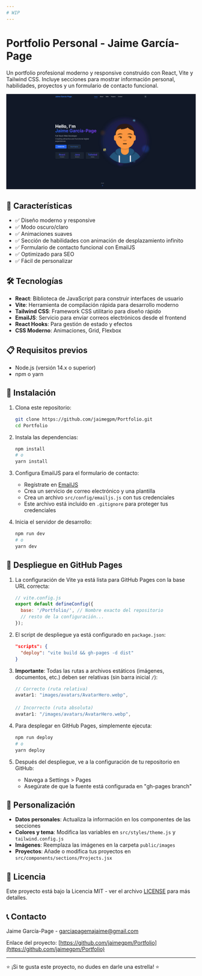 ```yaml
---
# WIP
---
```


# Portfolio Personal - Jaime García-Page

Un portfolio profesional moderno y responsive construido con React, Vite y Tailwind CSS. Incluye secciones para mostrar información personal, habilidades, proyectos y un formulario de contacto funcional.

![Portfolio Preview](public/images/portfolio-preview.png)

## 🚀 Características

- ✅ Diseño moderno y responsive
- ✅ Modo oscuro/claro
- ✅ Animaciones suaves
- ✅ Sección de habilidades con animación de desplazamiento infinito
- ✅ Formulario de contacto funcional con EmailJS
- ✅ Optimizado para SEO
- ✅ Fácil de personalizar

## 🛠️ Tecnologías

- **React**: Biblioteca de JavaScript para construir interfaces de usuario
- **Vite**: Herramienta de compilación rápida para desarrollo moderno
- **Tailwind CSS**: Framework CSS utilitario para diseño rápido
- **EmailJS**: Servicio para enviar correos electrónicos desde el frontend
- **React Hooks**: Para gestión de estado y efectos
- **CSS Moderno**: Animaciones, Grid, Flexbox

## 📋 Requisitos previos

- Node.js (versión 14.x o superior)
- npm o yarn

## 🔧 Instalación

1. Clona este repositorio:
   ```bash
   git clone https://github.com/jaimegpm/Portfolio.git
   cd Portfolio
   ```

2. Instala las dependencias:
   ```bash
   npm install
   # o
   yarn install
   ```

3. Configura EmailJS para el formulario de contacto:
   - Regístrate en [EmailJS](https://www.emailjs.com/)
   - Crea un servicio de correo electrónico y una plantilla
   - Crea un archivo `src/config/emailjs.js` con tus credenciales
   - Este archivo está incluido en `.gitignore` para proteger tus credenciales

4. Inicia el servidor de desarrollo:
   ```bash
   npm run dev
   # o
   yarn dev
   ```

## 🚀 Despliegue en GitHub Pages

1. La configuración de Vite ya está lista para GitHub Pages con la base URL correcta:
   ```javascript
   // vite.config.js
   export default defineConfig({
     base: '/Portfolio/', // Nombre exacto del repositorio
     // resto de la configuración...
   });
   ```

2. El script de despliegue ya está configurado en `package.json`:
   ```json
   "scripts": {
     "deploy": "vite build && gh-pages -d dist"
   }
   ```

3. **Importante**: Todas las rutas a archivos estáticos (imágenes, documentos, etc.) deben ser relativas (sin barra inicial `/`):
   ```javascript
   // Correcto (ruta relativa)
   avatar1: "images/avatars/AvatarHero.webp",
   
   // Incorrecto (ruta absoluta)
   avatar1: "/images/avatars/AvatarHero.webp",
   ```

4. Para desplegar en GitHub Pages, simplemente ejecuta:
   ```bash
   npm run deploy
   # o
   yarn deploy
   ```

5. Después del despliegue, ve a la configuración de tu repositorio en GitHub:
   - Navega a Settings > Pages
   - Asegúrate de que la fuente está configurada en "gh-pages branch"

## 🔄 Personalización

- **Datos personales**: Actualiza la información en los componentes de las secciones
- **Colores y tema**: Modifica las variables en `src/styles/theme.js` y `tailwind.config.js`
- **Imágenes**: Reemplaza las imágenes en la carpeta `public/images`
- **Proyectos**: Añade o modifica tus proyectos en `src/components/sections/Projects.jsx`

## 📄 Licencia

Este proyecto está bajo la Licencia MIT - ver el archivo [LICENSE](LICENSE) para más detalles.

## 📞 Contacto

Jaime García-Page - [garciapagemajaime@gmail.com](mailto:garciapagemajaime@gmail.com)

Enlace del proyecto: [https://github.com/jaimegpm/Portfolio](https://github.com/jaimegpm/Portfolio)

---

⭐️ ¡Si te gusta este proyecto, no dudes en darle una estrella! ⭐️
